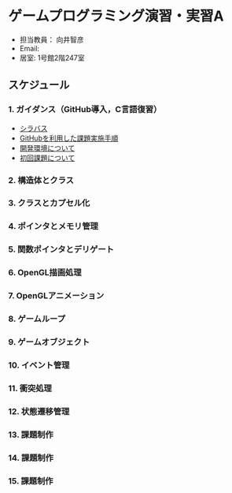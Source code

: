 # ゲームプログラミング演習・実習A
- 担当教員： 向井智彦
- Email:
- 居室: 1号館2階247室

## スケジュール
### 1. ガイダンス（GitHub導入，C言語復習）
- [シラバス](https://github.com/MukaiClass/Game-Programming-A/wiki/シラバス)
- [GitHubを利用した課題実施手順](https://github.com/MukaiClass/Game-Programming-A/wiki/GitHubを利用した課題実施手順)
- [開発環境について](https://github.com/MukaiClass/Game-Programming-A/wiki/開発環境について)
- [初回課題について](https://github.com/MukaiClass/Game-Programming-A/wiki/初回課題の実施方法)

### 2. 構造体とクラス
### 3. クラスとカプセル化
### 4. ポインタとメモリ管理
### 5. 関数ポインタとデリゲート
### 6. OpenGL描画処理
### 7. OpenGLアニメーション
### 8. ゲームループ
### 9. ゲームオブジェクト
### 10. イベント管理
### 11. 衝突処理
### 12. 状態遷移管理
### 13. 課題制作
### 14. 課題制作
### 15. 課題制作
